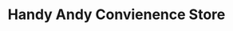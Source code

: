 ---
title: "Handy Andy Convienence Store"
url: /gray/handy-andy-convienence-store/
shop: Lebensmittel
---